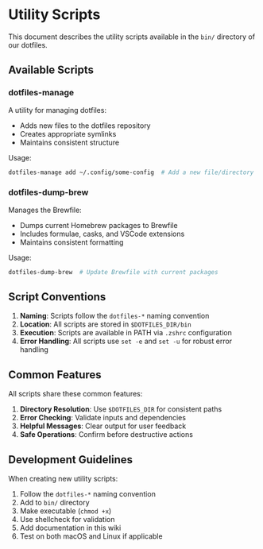 # Utility Scripts

This document describes the utility scripts available in the `bin/` directory of our dotfiles.

## Available Scripts

### dotfiles-manage
A utility for managing dotfiles:
- Adds new files to the dotfiles repository
- Creates appropriate symlinks
- Maintains consistent structure

Usage:
```bash
dotfiles-manage add ~/.config/some-config  # Add a new file/directory
```

### dotfiles-dump-brew
Manages the Brewfile:
- Dumps current Homebrew packages to Brewfile
- Includes formulae, casks, and VSCode extensions
- Maintains consistent formatting

Usage:
```bash
dotfiles-dump-brew  # Update Brewfile with current packages
```

## Script Conventions

1. **Naming**: Scripts follow the `dotfiles-*` naming convention
2. **Location**: All scripts are stored in `$DOTFILES_DIR/bin`
3. **Execution**: Scripts are available in PATH via `.zshrc` configuration
4. **Error Handling**: All scripts use `set -e` and `set -u` for robust error handling

## Common Features

All scripts share these common features:
1. **Directory Resolution**: Use `$DOTFILES_DIR` for consistent paths
2. **Error Checking**: Validate inputs and dependencies
3. **Helpful Messages**: Clear output for user feedback
4. **Safe Operations**: Confirm before destructive actions

## Development Guidelines

When creating new utility scripts:
1. Follow the `dotfiles-*` naming convention
2. Add to `bin/` directory
3. Make executable (`chmod +x`)
4. Use shellcheck for validation
5. Add documentation in this wiki
6. Test on both macOS and Linux if applicable

